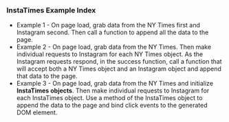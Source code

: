 ### InstaTimes Example Index
* Example 1 - On page load, grab data from the NY Times first and Instagram second. Then call a function to append all the data to the page.
* Example 2 - On page load, grab data from the NY Times. Then make individual requests to Instagram for each NY Times object. As the Instagram requests respond, in the success function, call a function that will accept both a NY Times object and an Instagram object and append that data to the page. 
* Example 3 - On page load, grab data from the NY Times and initialize **InstaTimes objects**. Then make individual requests to Instagram for each InstaTimes object. Use a method of the InstaTimes object to append the data to the page and bind click events to the generated DOM element.